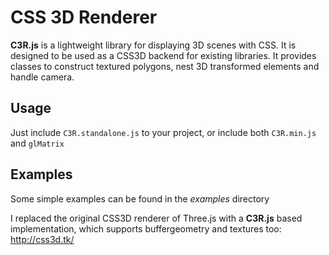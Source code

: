 # CSS 3D Renderer

**C3R.js** is a lightweight library for displaying 3D scenes with CSS. It is designed to be used as a CSS3D backend for existing libraries. It provides classes to construct textured polygons, nest 3D transformed elements and handle camera.

## Usage

Just include `C3R.standalone.js` to your project, or include both `C3R.min.js` and `glMatrix`

## Examples

Some simple examples can be found in the *examples* directory

I replaced the original CSS3D renderer of Three.js with a **C3R.js** based implementation, which supports buffergeometry and textures too: http://css3d.tk/
